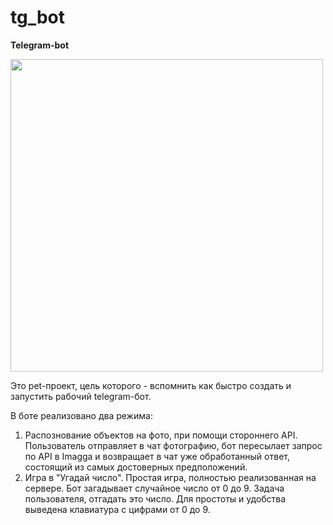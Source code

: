 # tg_bot

**Telegram-bot**

<img src="https://user-images.githubusercontent.com/95147567/158379394-a77728db-e21c-49db-a03b-7134131b3bf9.gif" width="500px"/>

Это pet-проект,  цель которого - вспомнить как быстро создать и запустить рабочий telegram-бот.

В боте реализовано два режима:
1. Распознование объектов на фото, при помощи стороннего API. Пользователь отправляет в чат фотографию, бот пересылает запрос по API в Imagga и возвращает в чат уже обработанный ответ, состоящий из самых достоверных предположений. 
2. Игра в "Угадай число". Простая игра, полностью реализованная на сервере. Бот загадывает случайное число от 0 до 9. Задача пользователя, отгадать это число. Для простоты и удобства выведена клавиатура с цифрами от 0 до 9.
